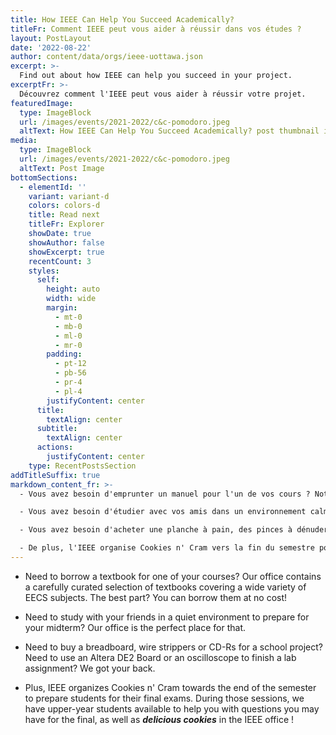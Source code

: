 ```yaml
---
title: How IEEE Can Help You Succeed Academically?
titleFr: Comment IEEE peut vous aider à réussir dans vos études ?
layout: PostLayout
date: '2022-08-22'
author: content/data/orgs/ieee-uottawa.json
excerpt: >-
  Find out about how IEEE can help you succeed in your project.
excerptFr: >-
  Découvrez comment l'IEEE peut vous aider à réussir votre projet.
featuredImage:
  type: ImageBlock
  url: /images/events/2021-2022/c&c-pomodoro.jpeg
  altText: How IEEE Can Help You Succeed Academically? post thumbnail image
media:
  type: ImageBlock
  url: /images/events/2021-2022/c&c-pomodoro.jpeg
  altText: Post Image
bottomSections:
  - elementId: ''
    variant: variant-d
    colors: colors-d
    title: Read next
    titleFr: Explorer
    showDate: true
    showAuthor: false
    showExcerpt: true
    recentCount: 3
    styles:
      self:
        height: auto
        width: wide
        margin:
          - mt-0
          - mb-0
          - ml-0
          - mr-0
        padding:
          - pt-12
          - pb-56
          - pr-4
          - pl-4
        justifyContent: center
      title:
        textAlign: center
      subtitle:
        textAlign: center
      actions:
        justifyContent: center
    type: RecentPostsSection
addTitleSuffix: true
markdown_content_fr: >-
  - Vous avez besoin d'emprunter un manuel pour l'un de vos cours ? Notre bureau contient une sélection soigneusement sélectionnée de manuels couvrant une grande variété de sujets EECS. Et le meilleur ? Vous pouvez les emprunter gratuitement !

  - Vous avez besoin d'étudier avec vos amis dans un environnement calme pour préparer votre examen de mi-session ? Notre bureau est l'endroit idéal pour cela.

  - Vous avez besoin d'acheter une planche à pain, des pinces à dénuder ou des CD-R pour un projet scolaire ? Vous avez besoin d'utiliser une carte Altera DE2 ou un oscilloscope pour terminer un travail de laboratoire ? Nous sommes là pour vous aider.

  - De plus, l'IEEE organise Cookies n' Cram vers la fin du semestre pour préparer les étudiants à leurs examens finaux. Pendant ces sessions, nous avons des étudiants d'année supérieure disponibles pour vous aider avec les questions que vous pourriez avoir pour l'examen final, ainsi que des **_délicieux cookies_** dans le bureau de l'IEEE !
---
```


- Need to borrow a textbook for one of your courses? Our office contains a carefully curated selection of textbooks covering a wide variety of EECS subjects. The best part? You can borrow them at no cost!

- Need to study with your friends in a quiet environment to prepare for your midterm? Our office is the perfect place for that.

- Need to buy a breadboard, wire strippers or CD-Rs for a school project? Need to use an Altera DE2 Board or an oscilloscope to finish a lab assignment? We got your back.

- Plus, IEEE organizes Cookies n' Cram towards the end of the semester to prepare students for their final exams. During those sessions, we have upper-year students available to help you with questions you may have for the final, as well as **_delicious cookies_** in the IEEE office !
